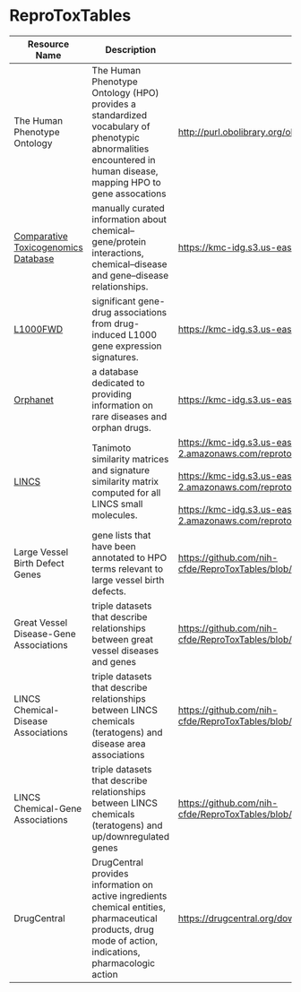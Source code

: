 # ReproToxTables

| Resource Name | Description | STRIDES Access URL | Key Entities | Contributor
|-|-|-|-|-|
| The Human Phenotype Ontology | The Human Phenotype Ontology (HPO) provides a standardized vocabulary of phenotypic abnormalities encountered in human disease, mapping HPO to gene assocations | http://purl.obolibrary.org/obo/hp/hpoa/phenotype_to_genes.txt | HPO, genes | SPARC/KF/IDG |
| [Comparative Toxicogenomics Database](https://ctdbase.org/) | manually curated information about chemical–gene/protein interactions, chemical–disease and gene–disease relationships. | https://kmc-idg.s3.us-east-2.amazonaws.com/reprotox/CTD.zip | diseases, genes, chemicals | Eryk Kropiwnicki, LINCS |
| [L1000FWD](https://maayanlab.cloud/L1000FWD/) | significant gene-drug associations from drug-induced L1000 gene expression signatures. | https://kmc-idg.s3.us-east-2.amazonaws.com/reprotox/LINCS.zip | genes, chemicals | Eryk Kropiwnicki, LINCS |
| [Orphanet](http://www.orphadata.org/cgi-bin/index.php) | a database dedicated to providing information on rare diseases and orphan drugs. | https://kmc-idg.s3.us-east-2.amazonaws.com/reprotox/Orpha.zip | diseases, chemicals | Eryk Kropiwnicki, LINCS |
|  [LINCS](https://clue.io/data) | Tanimoto similarity matrices  and signature similarity matrix computed for all LINCS small molecules. | https://kmc-idg.s3.us-east-2.amazonaws.com/reprotox/LINCS_chemicals_ECFP4_similarity_matrix.h5<br><br>https://kmc-idg.s3.us-east-2.amazonaws.com/reprotox/LINCS_chemicals_ECFP6_similarity_matrix.h5<br><br>https://kmc-idg.s3.us-east-2.amazonaws.com/reprotox/LINCS_chemicals_signature_similarity.h5| genes, chemicals | Eryk Kropiwnicki, LINCS |
| Large Vessel Birth Defect Genes | gene lists that have been annotated to HPO terms relevant to large vessel birth defects. | https://github.com/nih-cfde/ReproToxTables/blob/main/Great_Vessel_Associated_Diseases_v1.xlsx | genes | KidsFirst |
| Great Vessel Disease-Gene Associations | triple datasets that describe relationships between great vessel diseases and genes | https://github.com/nih-cfde/ReproToxTables/blob/main/Great_vessel_disease_gene_associations/ | diseases, genes | KidsFirst |
| LINCS Chemical-Disease Associations | triple datasets that describe relationships between LINCS chemicals (teratogens) and disease area associations | https://github.com/nih-cfde/ReproToxTables/blob/main/LINCS_chemical_disease_area_associations/ | chemicals, diseases | IDG/Leadscope |
| LINCS Chemical-Gene Associations | triple datasets that describe relationships between LINCS chemicals (teratogens) and up/downregulated genes | https://github.com/nih-cfde/ReproToxTables/blob/main/LINCS_chemical_gene_associations/ | chemicals, genes | LINCS |
| DrugCentral | DrugCentral provides information on active ingredients chemical entities, pharmaceutical products, drug mode of action, indications, pharmacologic action | https://drugcentral.org/download | genes, chemicals | IDG |
